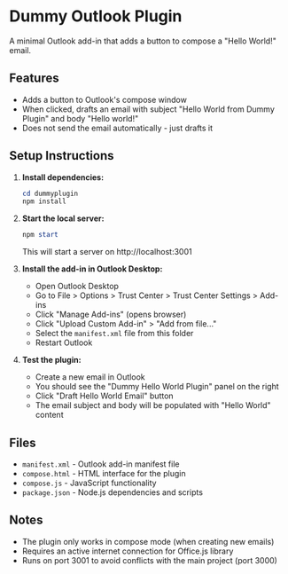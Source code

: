 # Dummy Outlook Plugin

A minimal Outlook add-in that adds a button to compose a "Hello World!" email.

## Features

- Adds a button to Outlook's compose window
- When clicked, drafts an email with subject "Hello World from Dummy Plugin" and body "Hello world!"
- Does not send the email automatically - just drafts it

## Setup Instructions

1. **Install dependencies:**
   ```powershell
   cd dummyplugin
   npm install
   ```

2. **Start the local server:**
   ```powershell
   npm start
   ```
   This will start a server on http://localhost:3001

3. **Install the add-in in Outlook Desktop:**
   - Open Outlook Desktop
   - Go to File > Options > Trust Center > Trust Center Settings > Add-ins
   - Click "Manage Add-ins" (opens browser)
   - Click "Upload Custom Add-in" > "Add from file..."
   - Select the `manifest.xml` file from this folder
   - Restart Outlook

4. **Test the plugin:**
   - Create a new email in Outlook
   - You should see the "Dummy Hello World Plugin" panel on the right
   - Click "Draft Hello World Email" button
   - The email subject and body will be populated with "Hello World" content

## Files

- `manifest.xml` - Outlook add-in manifest file
- `compose.html` - HTML interface for the plugin
- `compose.js` - JavaScript functionality
- `package.json` - Node.js dependencies and scripts

## Notes

- The plugin only works in compose mode (when creating new emails)
- Requires an active internet connection for Office.js library
- Runs on port 3001 to avoid conflicts with the main project (port 3000)
